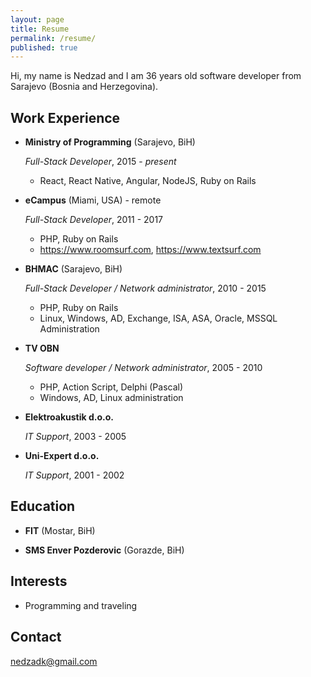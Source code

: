 ```yaml
---
layout: page
title: Resume
permalink: /resume/
published: true
---
```



Hi, my name is Nedzad and I am 36 years old software developer from Sarajevo (Bosnia and Herzegovina).

Work Experience
---------------

*   **Ministry of Programming** (Sarajevo, BiH)

    *Full-Stack Developer*, 2015 - *present*

    -   React, React Native, Angular, NodeJS, Ruby on Rails

*   **eCampus** (Miami, USA) - remote

    *Full-Stack Developer*, 2011 - 2017

    -   PHP, Ruby on Rails
    -   https://www.roomsurf.com, https://www.textsurf.com

*   **BHMAC** (Sarajevo, BiH)

    *Full-Stack Developer / Network administrator*, 2010 - 2015

    -   PHP, Ruby on Rails
    -   Linux, Windows, AD, Exchange, ISA, ASA, Oracle, MSSQL Administration

*   **TV OBN**

    *Software developer / Network administrator*, 2005 - 2010

    -   PHP, Action Script, Delphi (Pascal)
    -   Windows, AD, Linux administration

*   **Elektroakustik d.o.o.**

    *IT Support*, 2003 - 2005

*   **Uni-Expert d.o.o.**

    *IT Support*, 2001 - 2002

Education
---------

*   **FIT** (Mostar, BiH)

*   **SMS Enver Pozderovic** (Gorazde, BiH)


Interests
---------

*   Programming and traveling


Contact
------

[nedzadk@gmail.com](mailto:nedzadk@gmail.com)

